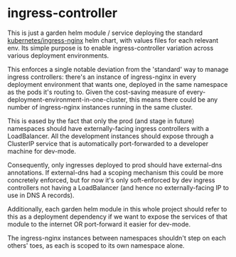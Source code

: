# ingress-controller

This is just a garden helm module / service deploying the standard [kubernetes/ingress-nginx](https://github.com/kubernetes/ingress-nginx) helm chart, with values files for each relevant env. Its simple purpose is to enable ingress-controller variation across various deployment environments. 

This enforces a single notable deviation from the 'standard' way to manage ingress controllers: there's an instance of ingress-nginx in every deployment environment that wants one, deployed in the same namespace as the pods it's routing to. Given the cost-saving measure of every-deployment-environment-in-one-cluster, this means there could be any number of ingress-nginx instances running in the same cluster.

This is eased by the fact that only the prod (and stage in future) namespaces should have externally-facing ingress controllers with a LoadBalancer. All the development instances should expose through a ClusterIP service that is automatically port-forwarded to a developer machine for dev-mode. 

Consequently, only ingresses deployed to prod should have external-dns annotations. If external-dns had a scoping mechanism this could be more concretely enforced, but for now it's only soft-enforced by dev ingress controllers not having a LoadBalancer (and hence no externally-facing IP to use in DNS A records).

Additionally, each garden helm module in this whole project should refer to this as a deployment dependency if we want to expose the services of that module to the internet OR port-forward it easier for dev-mode.

The ingress-nginx instances between namespaces shouldn't step on each others' toes, as each is scoped to its own namespace alone.
